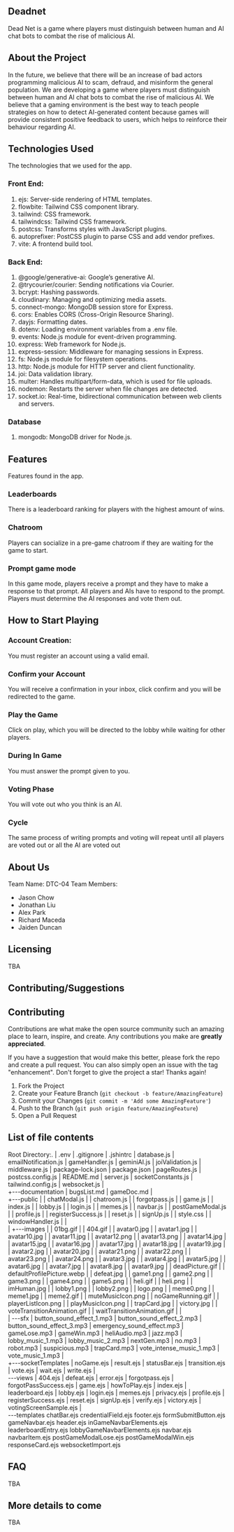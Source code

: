 ## Deadnet
Dead Net is a game where players must distinguish between human and AI chat bots to combat the rise of malicious AI. 

## About the Project
In the future, we believe that there will be an increase of bad actors programming malicious AI to scam, defraud, and misinform the general population. We are developing a game where players must distinguish between human and AI chat bots to combat the rise of malicious AI. We believe that a gaming environment is the best way to teach people strategies on how to detect AI-generated content because games will provide consistent positive feedback to users, which helps to reinforce their behaviour regarding AI.

## Technologies Used
The technologies that we used for the app.

### Front End:
1. ejs: Server-side rendering of HTML templates.
2. flowbite: Tailwind CSS component library.
3. tailwind: CSS framework.
4. tailwindcss: Tailwind CSS framework.
5. postcss: Transforms styles with JavaScript plugins.
6. autoprefixer: PostCSS plugin to parse CSS and add vendor prefixes. 
7. vite: A frontend build tool.

### Back End:
1. @google/generative-ai: Google’s generative AI.
2. @trycourier/courier: Sending notifications via Courier.
3. bcrypt: Hashing passwords.
4. cloudinary: Managing and optimizing media assets.
5. connect-mongo: MongoDB session store for Express.
6. cors: Enables CORS (Cross-Origin Resource Sharing).
7. dayjs: Formatting dates.
8. dotenv: Loading environment variables from a .env file.
9. events: Node.js module for event-driven programming.
10. express: Web framework for Node.js.
11. express-session: Middleware for managing sessions in Express.
12. fs: Node.js module for filesystem operations.
13. http: Node.js module for HTTP server and client functionality.
14. joi: Data validation library.
15. multer: Handles multipart/form-data, which is used for file uploads.
16. nodemon: Restarts the server when file changes are detected.
17. socket.io: Real-time, bidirectional communication between web clients and servers.

### Database
1. mongodb: MongoDB driver for Node.js.

## Features
Features found in the app.

### Leaderboards
There is a leaderboard ranking for players with the highest amount of wins.

### Chatroom
Players can socialize in a pre-game chatroom if they are waiting for the game to start.

### Prompt game mode
In this game mode, players receive a prompt and they have to make a response to that prompt. All players and AIs have to respond to the prompt. Players must determine the AI responses and vote them out.

## How to Start Playing 

### Account Creation: 
You must register an account using a valid email.

### Confirm your Account
You will receive a confirmation in your inbox, click confirm and you will be redirected to the game.
### Play the Game 
Click on play, which you will be directed to the lobby while waiting for other players.

### During In Game 
You must answer the prompt given to you.

### Voting Phase
You will vote out who you think is an AI. 

### Cycle
The same process of writing prompts and voting will repeat until all players are voted out or all the AI are voted out 


## About Us
Team Name: DTC-04
Team Members: 
- Jason Chow
- Jonathan Liu
- Alex Park
- Richard Maceda
- Jaiden Duncan


## Licensing 
TBA


## Contributing/Suggestions

## Contributing
Contributions are what make the open source community such an amazing place to learn, inspire, and create. Any contributions you make are **greatly appreciated**.

If you have a suggestion that would make this better, please fork the repo and create a pull request. You can also simply open an issue with the tag "enhancement".
Don't forget to give the project a star! Thanks again!

1. Fork the Project
2. Create your Feature Branch (`git checkout -b feature/AmazingFeature`)
3. Commit your Changes (`git commit -m 'Add some AmazingFeature'`)
4. Push to the Branch (`git push origin feature/AmazingFeature`)
5. Open a Pull Request


## List of file contents
Root Directory:.
|   .env
|   .gitignore
|   .jshintrc
|   database.js
|   emailNotification.js
|   gameHandler.js
|   geminiAI.js
|   joiValidation.js
|   middleware.js
|   package-lock.json
|   package.json
|   pageRoutes.js
|   postcss.config.js
|   README.md
|   server.js
|   socketConstants.js
|   tailwind.config.js
|   websocket.js
|   
+---documentation
|       bugsList.md
|       gameDoc.md
|       
+---public
|   |   chatModal.js
|   |   chatroom.js
|   |   forgotpass.js
|   |   game.js
|   |   index.js
|   |   lobby.js
|   |   login.js
|   |   memes.js
|   |   navbar.js
|   |   postGameModal.js
|   |   profile.js
|   |   registerSuccess.js
|   |   reset.js
|   |   signUp.js
|   |   style.css
|   |   windowHandler.js
|   |   
|   +---images
|   |       01bg.gif
|   |       404.gif
|   |       avatar0.jpg
|   |       avatar1.jpg
|   |       avatar10.jpg
|   |       avatar11.jpg
|   |       avatar12.png
|   |       avatar13.png
|   |       avatar14.jpg
|   |       avatar15.jpg
|   |       avatar16.jpg
|   |       avatar17.jpg
|   |       avatar18.jpg
|   |       avatar19.jpg
|   |       avatar2.jpg
|   |       avatar20.jpg
|   |       avatar21.png
|   |       avatar22.png
|   |       avatar23.png
|   |       avatar24.png
|   |       avatar3.jpg
|   |       avatar4.jpg
|   |       avatar5.jpg
|   |       avatar6.jpg
|   |       avatar7.jpg
|   |       avatar8.jpg
|   |       avatar9.jpg
|   |       deadPicture.gif
|   |       defaultProfilePicture.webp
|   |       defeat.jpg
|   |       game1.png
|   |       game2.png
|   |       game3.png
|   |       game4.png
|   |       game5.png
|   |       heli.gif
|   |       heli.png
|   |       imHuman.jpg
|   |       lobby1.png
|   |       lobby2.png
|   |       logo.png
|   |       meme0.png
|   |       meme1.jpg
|   |       meme2.gif
|   |       muteMusicIcon.png
|   |       noGameRunning.gif
|   |       playerListIcon.png
|   |       playMusicIcon.png
|   |       trapCard.jpg
|   |       victory.jpg
|   |       voteTransitionAnimation.gif
|   |       waitTransitionAnimation.gif
|   |       
|   \---sfx
|           button_sound_effect_1.mp3
|           button_sound_effect_2.mp3
|           button_sound_effect_3.mp3
|           emergency_sound_effect.mp3
|           gameLose.mp3
|           gameWin.mp3
|           heliAudio.mp3
|           jazz.mp3
|           lobby_music_1.mp3
|           lobby_music_2.mp3
|           nextGen.mp3
|           no.mp3
|           robot.mp3
|           suspicious.mp3
|           trapCard.mp3
|           vote_intense_music_1.mp3
|           vote_music_1.mp3
|           
+---socketTemplates
|       noGame.ejs
|       result.ejs
|       statusBar.ejs
|       transition.ejs
|       vote.ejs
|       wait.ejs
|       write.ejs
|       
\---views
    |   404.ejs
    |   defeat.ejs
    |   error.ejs
    |   forgotpass.ejs
    |   forgotPassSuccess.ejs
    |   game.ejs
    |   howToPlay.ejs
    |   index.ejs
    |   leaderboard.ejs
    |   lobby.ejs
    |   login.ejs
    |   memes.ejs
    |   privacy.ejs
    |   profile.ejs
    |   registerSuccess.ejs
    |   reset.ejs
    |   signUp.ejs
    |   verify.ejs
    |   victory.ejs
    |   votingScreenSample.ejs
    |   
    \---templates
            chatBar.ejs
            credentialField.ejs
            footer.ejs
            formSubmitButton.ejs
            gameNavbar.ejs
            header.ejs
            inGameNavbarElements.ejs
            leaderboardEntry.ejs
            lobbyGameNavbarElements.ejs
            navbar.ejs
            navbarItem.ejs
            postGameModalLose.ejs
            postGameModalWin.ejs
            responseCard.ejs
            websocketImport.ejs

## FAQ
TBA

## More details to come
TBA